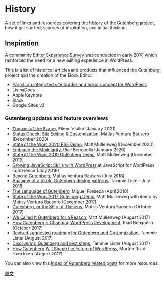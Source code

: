 # History

A set of links and resources covering the history of the Gutenberg project, how it got started, sources of inspiration, and initial thinking.

## Inspiration

A community [Editor Experience Survey](https://make.wordpress.org/core/2017/04/07/editor-experience-survey-results/) was conducted in early 2017, which reinforced the need for a new editing experience in WordPress.

This is a list of historical articles and products that influenced the Gutenberg project and the creation of the Block Editor.

-   [Parrot: an integrated site builder and editor concept for WordPress](https://intenseminimalism.com/2017/parrot-an-integrated-site-builder-and-editor-concept-for-wordpress/)
-   LivingDocs
-   Apple Keynote
-   Slack
-   Google Sites v2

### Gutenberg updates and feature overviews

-   [Themes of the Future](https://wordpress.tv/2021/01/21/eileen-violini-themes-of-the-future-the-new-frontier-of-gutenberg-block-based-themes-and-theme-development/), Eileen Violini (January 2021)
-   [Status Check: Site Editing & Customization](https://make.wordpress.org/core/2020/12/10/status-check-site-editing-and-customization/), Matías Ventura Bausero (December 2020)
-   [State of the Word 2020 FSE Demo](https://youtu.be/QI3qCoiuG3w?t=1279), Matt Mullenweg (December 2020)
-   [Embrace the Modularity](https://riad.blog/2020/01/28/embrace-the-modularity/), Riad Benguella (January 2020)
-   [State of the Word 2019 Gutenberg Demo](https://www.youtube.com/watch?v=LezbkeV059Q), Matt Mullenweg (December 2019)
-   [Growing JavaScript Skills with WordPress](https://gziolo.pl/2019/07/15/growing-javascript-skills-with-wordpress/) at JavaScript for WordPress conference (July 2019)
-   [Beyond Gutenberg](https://wordpress.tv/2018/07/09/matias-ventura-beyond-gutenberg/), Matías Ventura Bausero (July 2018)
-   [Anatomy of a block: Gutenberg design patterns](https://wordpress.tv/2018/07/08/tammie-lister-anatomy-of-a-block-gutenberg-design-patterns/), Tammie Lister (July 2018)
-   [The Language of Gutenberg](https://lamda.blog/2018/04/22/the-language-of-gutenberg/), Miguel Fonseca (April 2018)
-   [State of the Word 2017 Gutenberg Demo](https://youtu.be/XOY3ZUO6P0k?t=2100), Matt Mullenweg with demo by Matías Ventura Bausero (December 2017)
-   [Gutenberg, or the Ship of Theseus](https://matiasventura.com/post/gutenberg-or-the-ship-of-theseus/), Matías Ventura Bausero (October 2017)
-   [We Called It Gutenberg for a Reason](https://ma.tt/2017/08/we-called-it-gutenberg-for-a-reason/), Matt Mullenweg (August 2017)
-   [How Gutenberg is Changing WordPress Development](https://riad.blog/2017/10/06/how-gutenberg-is-changing-wordpress-development/), Riad Benguella (October 2017)
-   [Revised suggested roadmap for Gutenberg and Customization](https://make.wordpress.org/core/2017/08/11/revised-suggested-roadmap-for-gutenberg-and-customization/), Tammie Lister (August 2017)
-   [Discovering Gutenberg and next steps](https://make.wordpress.org/core/2017/08/08/discovering-gutenberg-and-next-steps/), Tammie Lister (August 2017)
-   [How Gutenberg Will Shape the Future of WordPress](https://www.linkedin.com/pulse/gutenberg-morten-rand-hendriksen/), Morten Rand-Henrikson (August 2017)

You can also view this [Index of Gutenberg related posts](https://make.wordpress.org/core/handbook/references/keeping-up-with-gutenberg-index/) for more resources.

[原文](https://github.com/WordPress/gutenberg/blob/trunk/docs/getting-started/history.md)
